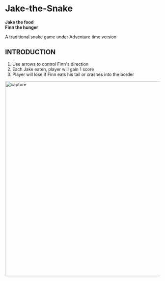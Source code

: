 # Jake-the-Snake
**Jake the food** <br>
**Finn the hunger**<br>

A traditional snake game under Adventure time version<br>

## INTRODUCTION
1. Use arrows to control Finn's direction
2. Each Jake eaten, player will gain 1 score
3. Player will lose if Finn eats his tail or crashes into the border


<img width="637" alt="capture" src="https://user-images.githubusercontent.com/26543302/48670442-a8e71f00-eb20-11e8-8631-a186c49b19c4.PNG">

